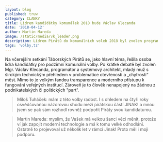 ```yaml
---
layout: blog
published: truw
category: CLANKY
title: Lídrem kandidátky komunálek 2018 bude Václav Klecanda
date: '2018-04-12'
author: Martin Mareda
image: /static/media/vk_leader.png
description: Lídrem Pirátů do komunálních voleb 2018 byl zvolen programátor Václav Klecanda
tags: 'volby,tz'
---
```


Na včerejším setkání Táborských Pirátů se, jako hlavní téma, řešila osoba lídra kandidátky pro podzimní komunální volby.
Po krátké debatě byl zvolen Mgr. Václav Klecanda, programátor a systémový architekt,
mladý muž s širokým technickým přehledem v problematice otevřenosti a „chytrosti“ měst. 
Mimo to je velkým fandou transparence a moderního přístupu k fungování veřejných institucí. 
Zároveň je to člověk nenapojený na žádnou z podnikatelských či politických "part".

> Miloš Tuháček: mám z této volby radost.
I s ohledem na čtyři roky osvědčovanou názorovou shodu mezi pirátskou částí JINAK! a mnou jsem se pak sám rozhodl rovněž podpořit Piráty svou kandidaturou.

> Martin Mareda: myslim, že Vašek má velkou šanci věci měnit, protože ví jak zapojit moderní technologie a má k tomu velké odhodlání.
Ostatně to projevoval už několik let v rámci Jinak! Proto měl i moji podporu.

